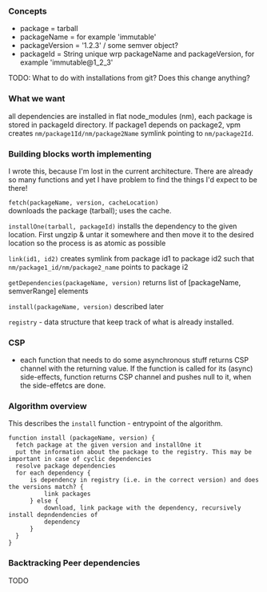 ### Concepts
- package = tarball
- packageName = for example 'immutable'
- packageVersion = '1.2.3' / some semver object?
- packageId = String unique wrp packageName and packageVersion, for example 'immutable@1_2_3'

TODO: What to do with installations from git? Does this change anything?

### What we want
all dependencies are installed in flat node_modules (nm), each package is stored in packageId directory.
If package1 depends on package2, vpm creates `nm/package1Id/nm/package2Name` symlink pointing to
`nm/package2Id`.

### Building blocks worth implementing

I wrote this, because I'm lost in the current architecture. There are already so many functions and yet I
have problem to find the things I'd expect to be there!

`fetch(packageName, version, cacheLocation)`  
downloads the package (tarball); uses the cache.

`installOne(tarball, packageId)`
installs the dependency to the given location. First ungzip & untar it somewhere and then move it to
the desired location so the process is as atomic as possible

`link(id1, id2)`
creates symlink from package id1 to package id2 such that `nm/package1_id/nm/package2_name`
points to package i2

`getDependencies(packageName, version)`
returns list of [packageName, semverRange] elements

`install(packageName, version)`
described later

`registry` - data structure that keep track of what is already installed.

### CSP
- each function that needs to do some asynchronous stuff returns CSP channel with the returning
  value. If the function is called for its (async) side-effects, function returns CSP channel and
  pushes null to it, when the side-effetcs are done.

### Algorithm overview

This describes the `install` function - entrypoint of the algorithm.

    function install (packageName, version) {
      fetch package at the given version and installOne it
      put the information about the package to the registry. This may be important in case of cyclic dependencies
      resolve package dependencies
      for each dependency {
          is dependency in registry (i.e. in the correct version) and does the versions match? {
              link packages
          } else {
              download, link package with the dependency, recursively install depndendencies of
              dependency
          }
      }
    }
       
### Backtracking Peer dependencies
TODO



